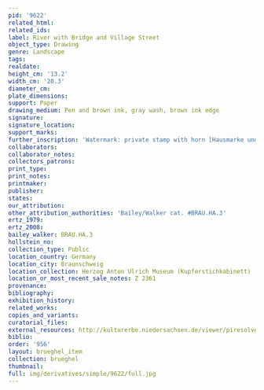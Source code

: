 ```yaml
---
pid: '9622'
related_html: 
related_ids: 
label: River with Bridge and Village Street
object_type: Drawing
genre: Landscape
tags: 
realdate: 
height_cm: '13.2'
width_cm: '20.3'
diameter_cm: 
plate_dimensions: 
support: Paper
drawing_medium: Pen and brown ink, gray wash, brown ink edge
signature: 
signature_location: 
support_marks: 
further_inscription: 'Watermark: private stamp with horn [Hausmarke und Horn]'
collaborators: 
collaborator_notes: 
collectors_patrons: 
print_type: 
print_notes: 
printmaker: 
publisher: 
states: 
our_attribution: 
other_attribution_authorities: 'Bailey/Walker cat. #BRAU.HA.3'
ertz_1979: 
ertz_2008: 
bailey_walker: BRAU.HA.3
hollstein_no: 
collection_type: Public
location_country: Germany
location_city: Braunschweig
location_collection: Herzog Anton Ulrich Museum (Kupferstichkabinett)
location_or_most_recent_sale_notes: Z 2361
provenance: 
bibliography: 
exhibition_history: 
related_works: 
copies_and_variants: 
curatorial_files: 
external_resources: http://kulturerbe.niedersachsen.de/viewer/piresolver?id=isil_DE-MUS-026819_997
biblio: 
order: '956'
layout: brueghel_item
collection: brueghel
thumbnail: 
full: img/derivatives/simple/9622/full.jpg
---
```

